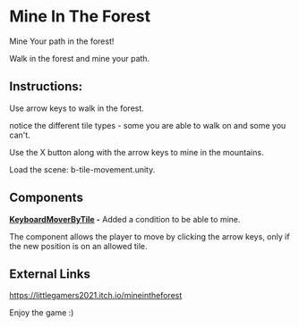 # Mine In The Forest

Mine Your path in the forest!

Walk in the forest and mine your path.
<br/>

## Instructions:
Use arrow keys to walk in the forest.

notice the different tile types - some you are able to walk on and some you can't.

Use the X button along with the arrow keys to mine in the mountains.

Load the scene: b-tile-movement.unity.
<br/>

## Components

**[KeyboardMoverByTile](Assets/Scripts/2-player/KeyboardMoverByTile.cs) -** Added a condition to be able to mine.

The component allows the player to move by clicking the arrow keys, only if the new position is on an allowed tile.
<br />

## External Links
https://littlegamers2021.itch.io/mineintheforest
<br/>

Enjoy the game :)
